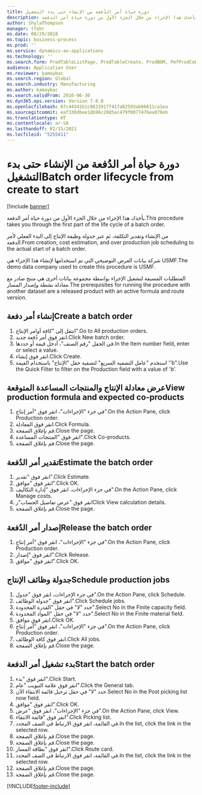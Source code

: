```yaml
---
title: دورة حياة أمر الدُفعة من الإنشاء حتى بدء التشغيل
description: يأخذك هذا الإجراء من خلال الجزء الأول من دورة حياة أمر الدفعة.
author: ShylaThompson
manager: tfehr
ms.date: 08/29/2018
ms.topic: business-process
ms.prod: ''
ms.service: dynamics-ax-applications
ms.technology: ''
ms.search.form: ProdTableListPage, ProdTableCreate, ProdBOM, PmfProdCoBy, ProdParmCostEstimation, ProdCalcTrans, ProdParmRelease, ProdSchedule, ProdRouteJob, ProdParmStartUp, ProdJournalTransBOM, ProdJournalTransRoute
audience: Application User
ms.reviewer: kamaybac
ms.search.region: Global
ms.search.industry: Manufacturing
ms.author: kamaybac
ms.search.validFrom: 2016-06-30
ms.dyn365.ops.version: Version 7.0.0
ms.openlocfilehash: 67c44341b1c8633917f41fa82593ab66611ca1ea
ms.sourcegitcommit: eaf330dbee1db96c20d5ac479f007747bea079eb
ms.translationtype: HT
ms.contentlocale: ar-SA
ms.lasthandoff: 02/15/2021
ms.locfileid: "5255411"
---
```

# <a name="batch-order-lifecycle-from-create-to-start"></a><span data-ttu-id="00942-103">دورة حياة أمر الدُفعة من الإنشاء حتى بدء التشغيل</span><span class="sxs-lookup"><span data-stu-id="00942-103">Batch order lifecycle from create to start</span></span>

[!include [banner](../../includes/banner.md)]

<span data-ttu-id="00942-104">يأخذك هذا الإجراء من خلال الجزء الأول من دورة حياة أمر الدفعة.</span><span class="sxs-lookup"><span data-stu-id="00942-104">This procedure takes you through the first part of the life cycle of a batch order.</span></span>

<span data-ttu-id="00942-105">من الإنشاء وتقدير التكلفة، ثم عبر جدولة وظيفة الإنتاج إلى البدء الفعلي لأمر الدفعة.</span><span class="sxs-lookup"><span data-stu-id="00942-105">From creation, cost estimation, and over production job scheduling to the actual start of a batch order.</span></span>



<span data-ttu-id="00942-106">شركة بيانات العرض التوضيحي التي تم استخدامها لإنشاء هذا الإجراء هي USMF.</span><span class="sxs-lookup"><span data-stu-id="00942-106">The demo data company used to create this procedure is USMF.</span></span> 



<span data-ttu-id="00942-107">المتطلبات المسبقة لتشغيل الإجراء بواسطة مجموعة بيانات أخرى هي منتج صادر مع معادلة نشطة وإصدار المسار.</span><span class="sxs-lookup"><span data-stu-id="00942-107">The prerequisites for running the procedure with another dataset are a released product with an active formula and route version.</span></span>


## <a name="create-a-batch-order"></a><span data-ttu-id="00942-108">إنشاء أمر دفعة</span><span class="sxs-lookup"><span data-stu-id="00942-108">Create a batch order</span></span>
1. <span data-ttu-id="00942-109">انتقل إلى "كافة أوامر الإنتاج".</span><span class="sxs-lookup"><span data-stu-id="00942-109">Go to All production orders.</span></span>
2. <span data-ttu-id="00942-110">انقر فوق أمر دُفعة جديد.</span><span class="sxs-lookup"><span data-stu-id="00942-110">Click New batch order.</span></span>
3. <span data-ttu-id="00942-111">في الحقل "رقم الصنف"، أدخل قيمة أو حددها.</span><span class="sxs-lookup"><span data-stu-id="00942-111">In the Item number field, enter or select a value.</span></span>
4. <span data-ttu-id="00942-112">انقر فوق إنشاء.</span><span class="sxs-lookup"><span data-stu-id="00942-112">Click Create.</span></span>
5. <span data-ttu-id="00942-113">استخدم "عامل التصفية السريع" لتصفية حقل "الإنتاج" باستخدام القيمة ''b".</span><span class="sxs-lookup"><span data-stu-id="00942-113">Use the Quick Filter to filter on the Production field with a value of 'b'.</span></span>

## <a name="view-production-formula-and-expected-co-products"></a><span data-ttu-id="00942-114">عرض معادلة الإنتاج والمنتجات المساعدة المتوقعة</span><span class="sxs-lookup"><span data-stu-id="00942-114">View production formula and expected co-products</span></span>
1. <span data-ttu-id="00942-115">في جزء "الإجراءات"، انقر فوق "أمر إنتاج".</span><span class="sxs-lookup"><span data-stu-id="00942-115">On the Action Pane, click Production order.</span></span>
2. <span data-ttu-id="00942-116">انقر فوق المعادلة.</span><span class="sxs-lookup"><span data-stu-id="00942-116">Click Formula.</span></span>
3. <span data-ttu-id="00942-117">قم بإغلاق الصفحة.</span><span class="sxs-lookup"><span data-stu-id="00942-117">Close the page.</span></span>
4. <span data-ttu-id="00942-118">انقر فوق "‏‫المنتجات المساعدة‬".</span><span class="sxs-lookup"><span data-stu-id="00942-118">Click Co-products.</span></span>
5. <span data-ttu-id="00942-119">قم بإغلاق الصفحة.</span><span class="sxs-lookup"><span data-stu-id="00942-119">Close the page.</span></span>

## <a name="estimate-the-batch-order"></a><span data-ttu-id="00942-120">تقدير أمر الدُفعة</span><span class="sxs-lookup"><span data-stu-id="00942-120">Estimate the batch order</span></span>
1. <span data-ttu-id="00942-121">انقر فوق "تقدير".</span><span class="sxs-lookup"><span data-stu-id="00942-121">Click Estimate.</span></span>
2. <span data-ttu-id="00942-122">انقر فوق "موافق".</span><span class="sxs-lookup"><span data-stu-id="00942-122">Click OK.</span></span>
3. <span data-ttu-id="00942-123">في جزء الإجراءات، انقر فوق "إدارة التكاليف‬".</span><span class="sxs-lookup"><span data-stu-id="00942-123">On the Action Pane, click Manage costs.</span></span>
4. <span data-ttu-id="00942-124">انقر فوق "عرض تفاصيل الحساب"ز</span><span class="sxs-lookup"><span data-stu-id="00942-124">Click View calculation details.</span></span>
5. <span data-ttu-id="00942-125">قم بإغلاق الصفحة.</span><span class="sxs-lookup"><span data-stu-id="00942-125">Close the page.</span></span>

## <a name="release-the-batch-order"></a><span data-ttu-id="00942-126">إصدار أمر الدُفعة</span><span class="sxs-lookup"><span data-stu-id="00942-126">Release the batch order</span></span>
1. <span data-ttu-id="00942-127">في جزء "الإجراءات"، انقر فوق "أمر إنتاج".</span><span class="sxs-lookup"><span data-stu-id="00942-127">On the Action Pane, click Production order.</span></span>
2. <span data-ttu-id="00942-128">انقر فوق "إصدار".</span><span class="sxs-lookup"><span data-stu-id="00942-128">Click Release.</span></span>
3. <span data-ttu-id="00942-129">انقر فوق "موافق".</span><span class="sxs-lookup"><span data-stu-id="00942-129">Click OK.</span></span>

## <a name="schedule-production-jobs"></a><span data-ttu-id="00942-130">جدولة وظائف الإنتاج</span><span class="sxs-lookup"><span data-stu-id="00942-130">Schedule production jobs</span></span>
1. <span data-ttu-id="00942-131">في جزء الإجراءات، انقر فوق "جدول".</span><span class="sxs-lookup"><span data-stu-id="00942-131">On the Action Pane, click Schedule.</span></span>
2. <span data-ttu-id="00942-132">انقر فوق "جدولة الوظائف".</span><span class="sxs-lookup"><span data-stu-id="00942-132">Click Schedule jobs.</span></span>
3. <span data-ttu-id="00942-133">حدد "لا" في حقل "القدرة المحدودة‬".</span><span class="sxs-lookup"><span data-stu-id="00942-133">Select No in the Finite capacity field.</span></span>
4. <span data-ttu-id="00942-134">حدد "لا" في حقل "المواد المحدودة‬".</span><span class="sxs-lookup"><span data-stu-id="00942-134">Select No in the Finite material field.</span></span>
5. <span data-ttu-id="00942-135">انقر فوق موافق.</span><span class="sxs-lookup"><span data-stu-id="00942-135">Click OK.</span></span>
6. <span data-ttu-id="00942-136">في جزء "الإجراءات"، انقر فوق "أمر إنتاج".</span><span class="sxs-lookup"><span data-stu-id="00942-136">On the Action Pane, click Production order.</span></span>
7. <span data-ttu-id="00942-137">انقر فوق كافة الوظائف.</span><span class="sxs-lookup"><span data-stu-id="00942-137">Click All jobs.</span></span>
8. <span data-ttu-id="00942-138">قم بإغلاق الصفحة.</span><span class="sxs-lookup"><span data-stu-id="00942-138">Close the page.</span></span>

## <a name="start-the-batch-order"></a><span data-ttu-id="00942-139">بدء تشغيل أمر الدفعة</span><span class="sxs-lookup"><span data-stu-id="00942-139">Start the batch order</span></span>
1. <span data-ttu-id="00942-140">انقر فوق "بدء".</span><span class="sxs-lookup"><span data-stu-id="00942-140">Click Start.</span></span>
2. <span data-ttu-id="00942-141">انقر فوق علامة التبويب "عام".</span><span class="sxs-lookup"><span data-stu-id="00942-141">Click the General tab.</span></span>
3. <span data-ttu-id="00942-142">حدد "لا" في حقل ترحيل قائمة الانتقاء الآن.</span><span class="sxs-lookup"><span data-stu-id="00942-142">Select No in the Post picking list now field.</span></span>
4. <span data-ttu-id="00942-143">انقر فوق "موافق".</span><span class="sxs-lookup"><span data-stu-id="00942-143">Click OK.</span></span>
5. <span data-ttu-id="00942-144">في جزء "الإجراءات"، انقر فوق "عرض".</span><span class="sxs-lookup"><span data-stu-id="00942-144">On the Action Pane, click View.</span></span>
6. <span data-ttu-id="00942-145">انقر فوق "قائمة الانتقاء".</span><span class="sxs-lookup"><span data-stu-id="00942-145">Click Picking list.</span></span>
7. <span data-ttu-id="00942-146">في القائمة، انقر فوق الارتباط في الصف المحدد.</span><span class="sxs-lookup"><span data-stu-id="00942-146">In the list, click the link in the selected row.</span></span>
8. <span data-ttu-id="00942-147">قم بإغلاق الصفحة.</span><span class="sxs-lookup"><span data-stu-id="00942-147">Close the page.</span></span>
9. <span data-ttu-id="00942-148">قم بإغلاق الصفحة.</span><span class="sxs-lookup"><span data-stu-id="00942-148">Close the page.</span></span>
10. <span data-ttu-id="00942-149">انقر فوق "بطاقة المسار".</span><span class="sxs-lookup"><span data-stu-id="00942-149">Click Route card.</span></span>
11. <span data-ttu-id="00942-150">في القائمة، انقر فوق الارتباط في الصف المحدد.</span><span class="sxs-lookup"><span data-stu-id="00942-150">In the list, click the link in the selected row.</span></span>
12. <span data-ttu-id="00942-151">قم بإغلاق الصفحة.</span><span class="sxs-lookup"><span data-stu-id="00942-151">Close the page.</span></span>
13. <span data-ttu-id="00942-152">قم بإغلاق الصفحة.</span><span class="sxs-lookup"><span data-stu-id="00942-152">Close the page.</span></span>



[!INCLUDE[footer-include](../../../includes/footer-banner.md)]